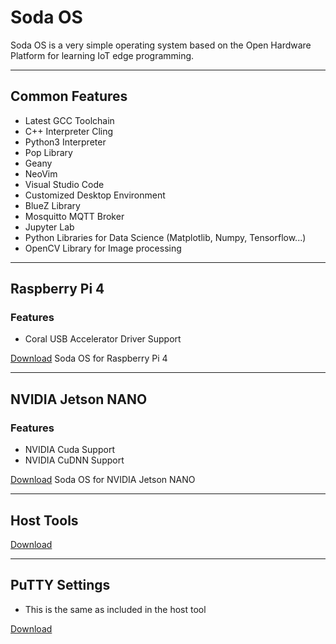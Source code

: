 # Soda OS
Soda OS is a very simple operating system based on the Open Hardware Platform for learning IoT edge programming.
___
## Common Features
- Latest GCC Toolchain
- C++ Interpreter Cling
- Python3 Interpreter
- Pop Library
- Geany
- NeoVim
- Visual Studio Code
- Customized Desktop Environment
- BlueZ Library
- Mosquitto MQTT Broker
- Jupyter Lab
- Python Libraries for Data Science (Matplotlib, Numpy, Tensorflow...)
- OpenCV Library for Image processing
___
## Raspberry Pi 4
### Features
- Coral USB Accelerator Driver Support

[Download](https://drive.google.com/file/d/1BDs7O7px5P8oslwT8w9OKl5mPPWE7TeC/view?usp=sharing) Soda OS for Raspberry Pi 4
___
## NVIDIA Jetson NANO
### Features
- NVIDIA Cuda Support
- NVIDIA CuDNN Support

[Download](https://drive.google.com/file/d/1a5o14hnmivzDj4pAlLr-Jkl_7TTpcTsH/view?usp=sharing) Soda OS for NVIDIA Jetson NANO
___
## Host Tools
[Download](https://drive.google.com/open?id=11tKgj8sRug7jJuA9WNzE_wPRbOChDEsk)
___
## PuTTY Settings
- This is the same as included in the host tool

[Download](https://drive.google.com/open?id=1Ihd6P4PGWjg0Vvux6i1XYlmIdNS-dx_1)
